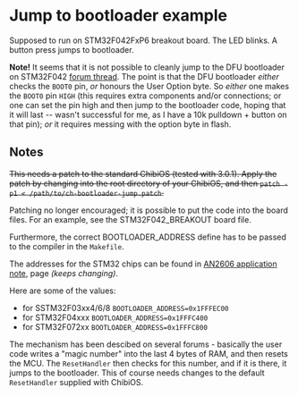 # Jump to bootloader example

Supposed to run on STM32F042FxP6 breakout board. The LED blinks. A button press jumps to bootloader.

**Note!** It seems that it is not possible to cleanly jump to the DFU bootloader on STM32F042 [forum thread](https://my.st.com/public/STe2ecommunities/mcu/Lists/cortex_mx_stm32/Flat.aspx?RootFolder=%2Fpublic%2FSTe2ecommunities%2Fmcu%2FLists%2Fcortex_mx_stm32%2FJump%20to%20USB%20DFU%20Bootloader%20in%20startup%20code%20on%20STM32F042&FolderCTID=0x01200200770978C69A1141439FE559EB459D7580009C4E14902C3CDE46A77F0FFD06506F5B&currentviews=1098). The point is that the DFU bootloader _either_ checks the `BOOT0` pin, _or_ honours the User Option byte. So _either_ one makes the `BOOT0` pin `HIGH` (this requires extra components and/or connections; or one can set the pin high and then jump to the bootloader code, hoping that it will last -- wasn't successful for me, as I have a 10k pulldown + button on that pin); _or_ it requires messing with the option byte in flash.

## Notes

~~This needs a patch to the standard ChibiOS (tested with 3.0.1).
Apply the patch by changing into the root directory of your ChibiOS, and then `patch -p1 < /path/to/ch-bootloader-jump.patch`.~~

Patching no longer encouraged; it is possible to put the code into the board files. For an example, see the STM32F042_BREAKOUT board file.

Furthermore, the correct BOOTLOADER_ADDRESS define has to be passed to the compiler in the `Makefile`.

The addresses for the STM32 chips can be found in [AN2606 application note](http://www.st.com/web/en/resource/technical/document/application_note/CD00167594.pdf), page _(keeps changing)_.

Here are some of the values:
 - for SSTM32F03xx4/6/8 `BOOTLOADER_ADDRESS=0x1FFFEC00`
 - for STM32F04xxx `BOOTLOADER_ADDRESS=0x1FFFC400`
 - for STM32F072xx `BOOTLOADER_ADDRESS=0x1FFFC800`

The mechanism has been descibed on several forums - basically the user code writes a "magic number" into the last 4 bytes of RAM, and then resets the MCU. The `ResetHandler` then checks for this number, and if it is there, it jumps to the bootloader. This of course needs changes to the default `ResetHandler` supplied with ChibiOS.
